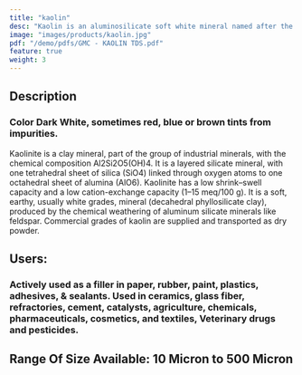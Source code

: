 ```yaml
---
title: "kaolin"
desc: "Kaolin is an aluminosilicate soft white mineral named after the hill in China (Kao-ling) from which it was mined for centuries. In its natural state kaolin is a white, soft powder consisting principally of the mineral kaolinite, and varying amounts of other minerals such as muscovite, quartz, feldspar, and anatase."
image: "images/products/kaolin.jpg"
pdf: "/demo/pdfs/GMC - KAOLIN TDS.pdf"
feature: true
weight: 3
---
```

## Description
### Color Dark White, sometimes red, blue or brown tints from impurities.
Kaolinite is a clay mineral, part of the group of industrial minerals, with the chemical composition Al2Si2O5(OH)4.
It is a layered silicate mineral, with one tetrahedral sheet of silica (SiO4) linked through oxygen atoms to one octahedral sheet of alumina (AlO6).
Kaolinite has a low shrink–swell capacity and a low cation-exchange capacity (1–15 meq/100 g). It is a soft, earthy, usually white grades,
mineral (decahedral phyllosilicate clay), produced by the chemical weathering of aluminum silicate minerals like feldspar.
Commercial grades of kaolin are supplied and transported as dry powder.
 

## Users:
### Actively used as a filler in paper, rubber, paint, plastics, adhesives, & sealants. Used in ceramics, glass fiber, refractories, cement, catalysts, agriculture, chemicals, pharmaceuticals, cosmetics, and textiles, Veterinary drugs and pesticides.
 

## Range Of Size Available: 10 Micron  to  500 Micron

